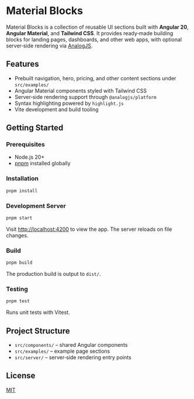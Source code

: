 # Material Blocks

Material Blocks is a collection of reusable UI sections built with **Angular 20**, **Angular Material**, and **Tailwind CSS**. It provides ready‑made building blocks for landing pages, dashboards, and other web apps, with optional server‑side rendering via [AnalogJS](https://analogjs.org).

## Features
- Prebuilt navigation, hero, pricing, and other content sections under `src/examples/`
- Angular Material components styled with Tailwind CSS
- Server‑side rendering support through `@analogjs/platform`
- Syntax highlighting powered by `highlight.js`
- Vite development and build tooling

## Getting Started
### Prerequisites
- Node.js 20+
- [pnpm](https://pnpm.io) installed globally

### Installation
```bash
pnpm install
```

### Development Server
```bash
pnpm start
```
Visit <http://localhost:4200> to view the app. The server reloads on file changes.

### Build
```bash
pnpm build
```
The production build is output to `dist/`.

### Testing
```bash
pnpm test
```
Runs unit tests with Vitest.

## Project Structure
- `src/components/` – shared Angular components
- `src/examples/` – example page sections
- `src/server/` – server‑side rendering entry points

## License
[MIT](LICENSE)
